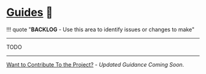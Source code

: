 # [Guides](https://www.prompty.ai/docs/guides) 🔴

!!! quote "**BACKLOG** - Use this area to identify issues or changes to make"

---


TODO

---
[Want to Contribute To the Project?](/docs/contributing/) - _Updated Guidance Coming Soon_.


